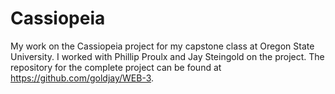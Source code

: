 # Cassiopeia
My work on the Cassiopeia project for my capstone class at Oregon State University.  I worked with Phillip Proulx and Jay Steingold on the project.  The repository for the complete project can be found at https://github.com/goldjay/WEB-3.

